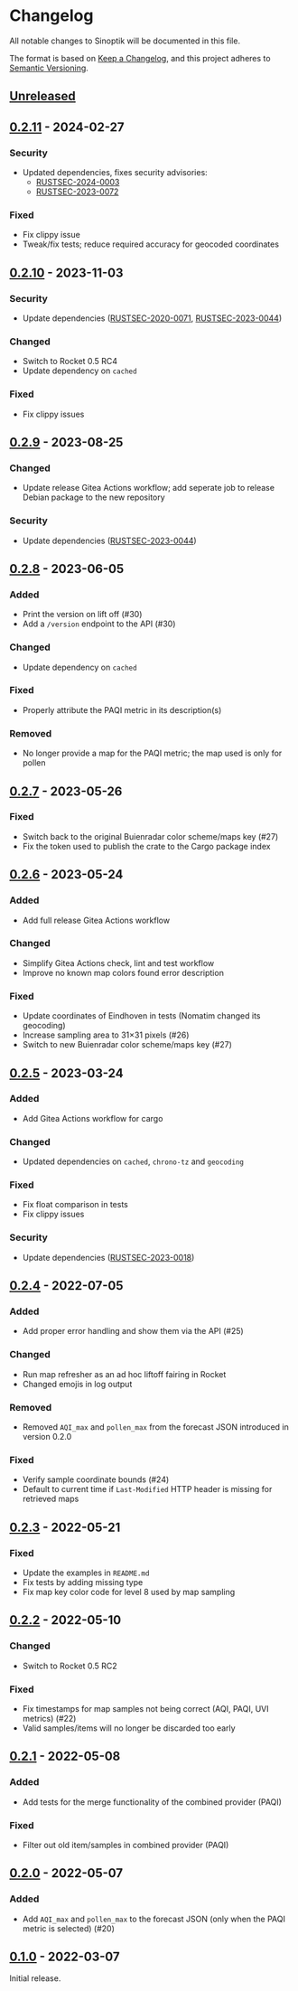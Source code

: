 # Changelog

All notable changes to Sinoptik will be documented in this file.

The format is based on [Keep a Changelog](https://keepachangelog.com/en/1.0.0/),
and this project adheres to [Semantic Versioning](https://semver.org/spec/v2.0.0.html).

## [Unreleased]

## [0.2.11] - 2024-02-27

### Security

* Updated dependencies, fixes security advisories:
  * [RUSTSEC-2024-0003](https://rustsec.org/advisories/RUSTSEC-2024-0003)
  * [RUSTSEC-2023-0072](https://rustsec.org/advisories/RUSTSEC-2024-0072)

### Fixed

* Fix clippy issue
* Tweak/fix tests; reduce required accuracy for geocoded coordinates

## [0.2.10] - 2023-11-03

### Security

* Update dependencies
  ([RUSTSEC-2020-0071](https://rustsec.org/advisories/RUSTSEC-2020-0071.html),
  [RUSTSEC-2023-0044](https://rustsec.org/advisories/RUSTSEC-2023-0044.html))

### Changed

* Switch to Rocket 0.5 RC4
* Update dependency on `cached`

### Fixed

* Fix clippy issues

## [0.2.9] - 2023-08-25

### Changed

* Update release Gitea Actions workflow; add seperate job to release Debian
  package to the new repository

### Security

* Update dependencies ([RUSTSEC-2023-0044](https://rustsec.org/advisories/RUSTSEC-2023-0044))

## [0.2.8] - 2023-06-05

### Added

* Print the version on lift off (#30)
* Add a `/version` endpoint to the API (#30)

### Changed

* Update dependency on `cached`

### Fixed

* Properly attribute the PAQI metric in its description(s)

### Removed

* No longer provide a map for the PAQI metric; the map used is only for pollen

## [0.2.7] - 2023-05-26

### Fixed

* Switch back to the original Buienradar color scheme/maps key (#27)
* Fix the token used to publish the crate to the Cargo package index

## [0.2.6] - 2023-05-24

### Added

* Add full release Gitea Actions workflow

### Changed

* Simplify Gitea Actions check, lint and test workflow
* Improve no known map colors found error description

### Fixed

* Update coordinates of Eindhoven in tests (Nomatim changed its geocoding)
* Increase sampling area to 31×31 pixels (#26)
* Switch to new Buienradar color scheme/maps key (#27)

## [0.2.5] - 2023-03-24

### Added

* Add Gitea Actions workflow for cargo

### Changed

* Updated dependencies on `cached`, `chrono-tz` and `geocoding`

### Fixed

* Fix float comparison in tests
* Fix clippy issues

### Security

* Update dependencies ([RUSTSEC-2023-0018](https://rustsec.org/advisories/RUSTSEC-2023-0018.html))

## [0.2.4] - 2022-07-05

### Added

* Add proper error handling and show them via the API (#25)

### Changed

* Run map refresher as an ad hoc liftoff fairing in Rocket
* Changed emojis in log output

### Removed

* Removed `AQI_max` and `pollen_max` from the forecast JSON introduced in
  version 0.2.0

### Fixed

* Verify sample coordinate bounds (#24)
* Default to current time if `Last-Modified` HTTP header is missing for
  retrieved maps

## [0.2.3] - 2022-05-21

### Fixed

* Update the examples in `README.md`
* Fix tests by adding missing type
* Fix map key color code for level 8 used by map sampling

## [0.2.2] - 2022-05-10

### Changed

* Switch to Rocket 0.5 RC2

### Fixed

* Fix timestamps for map samples not being correct (AQI, PAQI, UVI metrics) (#22)
* Valid samples/items will no longer be discarded too early

## [0.2.1] - 2022-05-08

### Added

* Add tests for the merge functionality of the combined provider (PAQI)

### Fixed

* Filter out old item/samples in combined provider (PAQI)

## [0.2.0] - 2022-05-07

### Added

* Add `AQI_max` and `pollen_max` to the forecast JSON (only when the PAQI
  metric is selected) (#20)

## [0.1.0] - 2022-03-07

Initial release.

[Unreleased]: https://git.luon.net/paul/sinoptik/compare/v0.2.11...HEAD
[0.2.11]: https://git.luon.net/paul/sinoptik/compare/v0.2.10...v0.2.11
[0.2.10]: https://git.luon.net/paul/sinoptik/compare/v0.2.9...v0.2.10
[0.2.9]: https://git.luon.net/paul/sinoptik/compare/v0.2.8...v0.2.9
[0.2.8]: https://git.luon.net/paul/sinoptik/compare/v0.2.7...v0.2.8
[0.2.7]: https://git.luon.net/paul/sinoptik/compare/v0.2.6...v0.2.7
[0.2.6]: https://git.luon.net/paul/sinoptik/compare/v0.2.5...v0.2.6
[0.2.5]: https://git.luon.net/paul/sinoptik/compare/v0.2.4...v0.2.5
[0.2.4]: https://git.luon.net/paul/sinoptik/compare/v0.2.3...v0.2.4
[0.2.3]: https://git.luon.net/paul/sinoptik/compare/v0.2.2...v0.2.3
[0.2.2]: https://git.luon.net/paul/sinoptik/compare/v0.2.1...v0.2.2
[0.2.1]: https://git.luon.net/paul/sinoptik/compare/v0.2.0...v0.2.1
[0.2.0]: https://git.luon.net/paul/sinoptik/compare/v0.1.0...v0.2.0
[0.1.0]: https://git.luon.net/paul/sinoptik/commits/tag/v0.1.0
